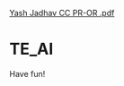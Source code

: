 [Yash Jadhav CC PR-OR .pdf](https://github.com/chitoge729/TE_AI/files/11579348/Yash.Jadhav.CC.PR-OR.pdf)
# TE_AI
Have fun!
